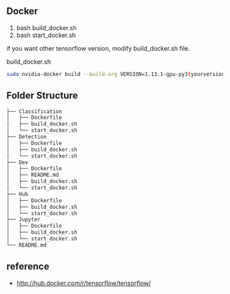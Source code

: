 ## Docker
1. bash build_docker.sh
2. bash start_docker.sh 

if you want other tensorflow version, modify build_docker.sh file.

build_docker.sh
```bash
sudo nvidia-docker build --build-arg VERSION=1.13.1-gpu-py3(yourversiontag) -t tfclassification:1.0 ./ 
```

## Folder Structure
```bash
├── Classification
│   ├── Dockerfile
│   ├── build_docker.sh
│   └── start_docker.sh
├── Detection
│   ├── Dockerfile
│   ├── build_docker.sh
│   └── start_docker.sh
├── Dev
│   ├── Dockerfile
│   ├── README.md
│   ├── build_docker.sh
│   └── start_docker.sh
├── Hub
│   ├── Dockerfile
│   ├── build_docker.sh
│   └── start_docker.sh
├── Jupyter
│   ├── Dockerfile
│   ├── build_docker.sh
│   └── start_docker.sh
└── README.md


```

## reference
  - http://hub.docker.com/r/tensorflow/tensorflow/
